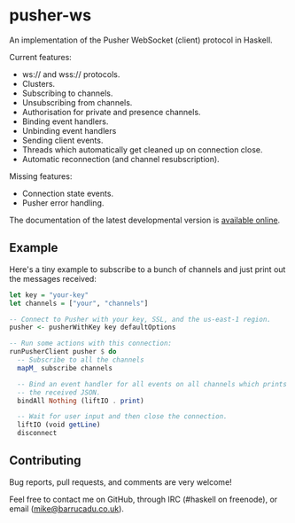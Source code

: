 pusher-ws
=========

An implementation of the Pusher WebSocket (client) protocol in
Haskell.

Current features:

- ws:// and wss:// protocols.
- Clusters.
- Subscribing to channels.
- Unsubscribing from channels.
- Authorisation for private and presence channels.
- Binding event handlers.
- Unbinding event handlers
- Sending client events.
- Threads which automatically get cleaned up on connection close.
- Automatic reconnection (and channel resubscription).

Missing features:

- Connection state events.
- Pusher error handling.

The documentation of the latest developmental version is
[available online][docs].

Example
-------

Here's a tiny example to subscribe to a bunch of channels and just
print out the messages received:

```haskell
let key = "your-key"
let channels = ["your", "channels"]

-- Connect to Pusher with your key, SSL, and the us-east-1 region.
pusher <- pusherWithKey key defaultOptions

-- Run some actions with this connection:
runPusherClient pusher $ do
  -- Subscribe to all the channels
  mapM_ subscribe channels

  -- Bind an event handler for all events on all channels which prints
  -- the received JSON.
  bindAll Nothing (liftIO . print)

  -- Wait for user input and then close the connection.
  liftIO (void getLine)
  disconnect
```

Contributing
------------

Bug reports, pull requests, and comments are very welcome!

Feel free to contact me on GitHub, through IRC (#haskell on freenode),
or email (mike@barrucadu.co.uk).

[docs]: https://docs.barrucadu.co.uk/pusher-ws
